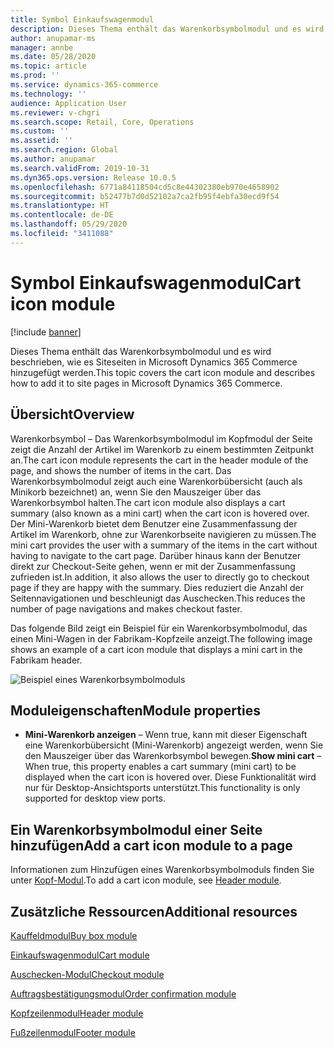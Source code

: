 ```yaml
---
title: Symbol Einkaufswagenmodul
description: Dieses Thema enthält das Warenkorbsymbolmodul und es wird beschrieben, wie es Siteseiten in Microsoft Dynamics 365 Commerce hinzugefügt werden.
author: anupamar-ms
manager: annbe
ms.date: 05/28/2020
ms.topic: article
ms.prod: ''
ms.service: dynamics-365-commerce
ms.technology: ''
audience: Application User
ms.reviewer: v-chgri
ms.search.scope: Retail, Core, Operations
ms.custom: ''
ms.assetid: ''
ms.search.region: Global
ms.author: anupamar
ms.search.validFrom: 2019-10-31
ms.dyn365.ops.version: Release 10.0.5
ms.openlocfilehash: 6771a84118504cd5c8e44302380eb970e4658902
ms.sourcegitcommit: b52477b7d0d52102a7ca2fb95f4ebfa30ecd9f54
ms.translationtype: HT
ms.contentlocale: de-DE
ms.lasthandoff: 05/29/2020
ms.locfileid: "3411088"
---
```

# <a name="cart-icon-module"></a><span data-ttu-id="2f08b-103">Symbol Einkaufswagenmodul</span><span class="sxs-lookup"><span data-stu-id="2f08b-103">Cart icon module</span></span>

[!include [banner](includes/banner.md)]

<span data-ttu-id="2f08b-104">Dieses Thema enthält das Warenkorbsymbolmodul und es wird beschrieben, wie es Siteseiten in Microsoft Dynamics 365 Commerce hinzugefügt werden.</span><span class="sxs-lookup"><span data-stu-id="2f08b-104">This topic covers the cart icon module and describes how to add it to site pages in Microsoft Dynamics 365 Commerce.</span></span>

## <a name="overview"></a><span data-ttu-id="2f08b-105">Übersicht</span><span class="sxs-lookup"><span data-stu-id="2f08b-105">Overview</span></span>

<span data-ttu-id="2f08b-106">Warenkorbsymbol – Das Warenkorbsymbolmodul im Kopfmodul der Seite zeigt die Anzahl der Artikel im Warenkorb zu einem bestimmten Zeitpunkt an.</span><span class="sxs-lookup"><span data-stu-id="2f08b-106">The cart icon module represents the cart in the header module of the page, and shows the number of items in the cart.</span></span> <span data-ttu-id="2f08b-107">Das Warenkorbsymbolmodul zeigt auch eine Warenkorbübersicht (auch als Minikorb bezeichnet) an, wenn Sie den Mauszeiger über das Warenkorbsymbol halten.</span><span class="sxs-lookup"><span data-stu-id="2f08b-107">The cart icon module also displays a cart summary (also known as a mini cart) when the cart icon is hovered over.</span></span> <span data-ttu-id="2f08b-108">Der Mini-Warenkorb bietet dem Benutzer eine Zusammenfassung der Artikel im Warenkorb, ohne zur Warenkorbseite navigieren zu müssen.</span><span class="sxs-lookup"><span data-stu-id="2f08b-108">The mini cart provides the user with a summary of the items in the cart without having to navigate to the cart page.</span></span> <span data-ttu-id="2f08b-109">Darüber hinaus kann der Benutzer direkt zur Checkout-Seite gehen, wenn er mit der Zusammenfassung zufrieden ist.</span><span class="sxs-lookup"><span data-stu-id="2f08b-109">In addition, it also allows the user to directly go to checkout page if they are happy with the summary.</span></span> <span data-ttu-id="2f08b-110">Dies reduziert die Anzahl der Seitennavigationen und beschleunigt das Auschecken.</span><span class="sxs-lookup"><span data-stu-id="2f08b-110">This reduces the number of page navigations and makes checkout faster.</span></span> 

<span data-ttu-id="2f08b-111">Das folgende Bild zeigt ein Beispiel für ein Warenkorbsymbolmodul, das einen Mini-Wagen in der Fabrikam-Kopfzeile anzeigt.</span><span class="sxs-lookup"><span data-stu-id="2f08b-111">The following image shows an example of a cart icon module that displays a mini cart in the Fabrikam header.</span></span>

![Beispiel eines Warenkorbsymbolmoduls](./media/ecommerce-Minicart.PNG)

## <a name="module-properties"></a><span data-ttu-id="2f08b-113">Moduleigenschaften</span><span class="sxs-lookup"><span data-stu-id="2f08b-113">Module properties</span></span>

- <span data-ttu-id="2f08b-114">**Mini-Warenkorb anzeigen** – Wenn true, kann mit dieser Eigenschaft eine Warenkorbübersicht (Mini-Warenkorb) angezeigt werden, wenn Sie den Mauszeiger über das Warenkorbsymbol bewegen.</span><span class="sxs-lookup"><span data-stu-id="2f08b-114">**Show mini cart** – When true, this property enables a cart summary (mini cart) to be displayed when the cart icon is hovered over.</span></span> <span data-ttu-id="2f08b-115">Diese Funktionalität wird nur für Desktop-Ansichtsports unterstützt.</span><span class="sxs-lookup"><span data-stu-id="2f08b-115">This functionality is only supported for desktop view ports.</span></span>


## <a name="add-a-cart-icon-module-to-a-page"></a><span data-ttu-id="2f08b-116">Ein Warenkorbsymbolmodul einer Seite hinzufügen</span><span class="sxs-lookup"><span data-stu-id="2f08b-116">Add a cart icon module to a page</span></span>

<span data-ttu-id="2f08b-117">Informationen zum Hinzufügen eines Warenkorbsymbolmoduls finden Sie unter [Kopf-Modul](author-header-module.md).</span><span class="sxs-lookup"><span data-stu-id="2f08b-117">To add a cart icon module, see [Header module](author-header-module.md).</span></span>


## <a name="additional-resources"></a><span data-ttu-id="2f08b-118">Zusätzliche Ressourcen</span><span class="sxs-lookup"><span data-stu-id="2f08b-118">Additional resources</span></span>

[<span data-ttu-id="2f08b-119">Kauffeldmodul</span><span class="sxs-lookup"><span data-stu-id="2f08b-119">Buy box module</span></span>](add-buy-box.md)

[<span data-ttu-id="2f08b-120">Einkaufswagenmodul</span><span class="sxs-lookup"><span data-stu-id="2f08b-120">Cart module</span></span>](add-cart-module.md)

[<span data-ttu-id="2f08b-121">Auschecken-Modul</span><span class="sxs-lookup"><span data-stu-id="2f08b-121">Checkout module</span></span>](add-checkout-module.md)

[<span data-ttu-id="2f08b-122">Auftragsbestätigungsmodul</span><span class="sxs-lookup"><span data-stu-id="2f08b-122">Order confirmation module</span></span>](order-confirmation-module.md)

[<span data-ttu-id="2f08b-123">Kopfzeilenmodul</span><span class="sxs-lookup"><span data-stu-id="2f08b-123">Header module</span></span>](author-header-module.md)

[<span data-ttu-id="2f08b-124">Fußzeilenmodul</span><span class="sxs-lookup"><span data-stu-id="2f08b-124">Footer module</span></span>](author-footer-module.md)

